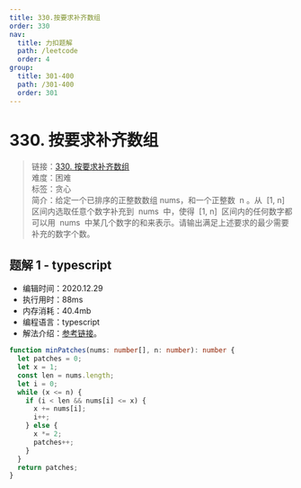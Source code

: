 ```yaml
---
title: 330.按要求补齐数组
order: 330
nav:
  title: 力扣题解
  path: /leetcode
  order: 4
group:
  title: 301-400
  path: /301-400
  order: 301
---
```


# 330. 按要求补齐数组

> 链接：[330. 按要求补齐数组](https://leetcode-cn.com/problems/patching-array/)  
> 难度：困难  
> 标签：贪心  
> 简介：给定一个已排序的正整数数组 nums，和一个正整数  n 。从  [1, n]  区间内选取任意个数字补充到  nums  中，使得  [1, n]  区间内的任何数字都可以用  nums  中某几个数字的和来表示。请输出满足上述要求的最少需要补充的数字个数。

## 题解 1 - typescript

- 编辑时间：2020.12.29
- 执行用时：88ms
- 内存消耗：40.4mb
- 编程语言：typescript
- 解法介绍：[参考链接](https://leetcode-cn.com/problems/patching-array/solution/an-yao-qiu-bu-qi-shu-zu-by-leetcode-solu-klp1/)。

```typescript
function minPatches(nums: number[], n: number): number {
  let patches = 0;
  let x = 1;
  const len = nums.length;
  let i = 0;
  while (x <= n) {
    if (i < len && nums[i] <= x) {
      x += nums[i];
      i++;
    } else {
      x *= 2;
      patches++;
    }
  }
  return patches;
}
```
